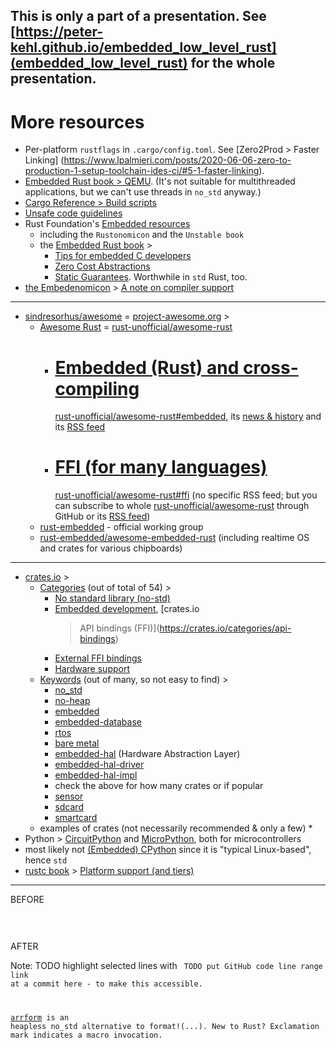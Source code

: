 <!-- The following comments hides this section from being shown by
     https://peter-kehl.github.io/embedded_low_level_rust.
-->
<!-- .slide: data-visibility="hidden" -->
This is only a part of a presentation. See
[https://peter-kehl.github.io/embedded_low_level_rust](embedded_low_level_rust)
for the whole presentation.
---

# More resources
 * Per-platform `rustflags` in `.cargo/config.toml`. See
   [Zero2Prod > Faster Linking]
   (https://www.lpalmieri.com/posts/2020-06-06-zero-to-production-1-setup-toolchain-ides-ci/#5-1-faster-linking).
 * [Embedded Rust book >
   QEMU](https://doc.rust-lang.org/nightly/embedded-book/start/qemu.html). (It's
   not suitable for multithreaded applications, but we can't use threads in
   `no_std` anyway.)
 * [Cargo Reference > Build
   scripts](https://doc.rust-lang.org/nightly/cargo/reference/build-scripts.html)
 * [Unsafe code
   guidelines](https://rust-lang.github.io/unsafe-code-guidelines/layout.html)
 * Rust Foundation's [Embedded
   resources](https://doc.rust-lang.org/nightly/#embedded-systems)
   * including the `Rustonomicon` and the `Unstable book`
   * the [Embedded Rust book](https://doc.rust-lang.org/nightly/embedded-book) >
     * [Tips for embedded C
       developers](https://doc.rust-lang.org/nightly/embedded-book/c-tips/index.html)
     * [Zero Cost
       Abstractions](https://doc.rust-lang.org/nightly/embedded-book/static-guarantees/zero-cost-abstractions.html)
     * [Static
       Guarantees](https://doc.rust-lang.org/nightly/embedded-book/static-guarantees/index.html).
       Worthwhile in `std` Rust, too.
 * [the Embedenomicon](https://docs.rust-embedded.org/embedonomicon) > [A note
   on compiler
   support](https://docs.rust-embedded.org/embedonomicon/compiler-support.html)
---
 * [sindresorhus/awesome](https://github.com/sindresorhus/awesome) =
   [project-awesome.org](https://project-awesome.org) >
   * [Awesome Rust](https://project-awesome.org/rust-unofficial/awesome-rust) =
     [rust-unofficial/awesome-rust](https://github.com/rust-unofficial/awesome-rust)
     >
     * [Embedded (Rust) and
       cross-compiling](https://project-awesome.org/rust-unofficial/awesome-rust#embedded)
       =
       [rust-unofficial/awesome-rust#embedded](https://github.com/rust-unofficial/awesome-rust#embedded),
       its [news &
       history](https://www.trackawesomelist.com/rust-embedded/awesome-embedded-rust)
       and its [RSS
       feed](https://www.trackawesomelist.com/rust-embedded/awesome-embedded-rust/rss.xml)
     * [FFI (for many
       languages)](https://project-awesome.org/rust-unofficial/awesome-rust#embedded)
       =
       [rust-unofficial/awesome-rust#ffi](https://github.com/rust-unofficial/awesome-rust#ffi)
       (no specific RSS feed; but you can subscribe to whole
       [rust-unofficial/awesome-rust](https://github.com/rust-unofficial/awesome-rust)
       through GitHub or its [RSS
       feed](https://github.com/rust-unofficial/awesome-rust/commits/main/README.md.atom))
   * [rust-embedded](https://github.com/rust-embedded) - official working group
   * [rust-embedded/awesome-embedded-rust](https://github.com/rust-embedded/awesome-embedded-rust)
     (including realtime OS and crates for various chipboards)
---

* [crates.io](https://crates.io) >
  * [Categories](https://crates.io/categories) (out of total of 54) >
    * [No standard library (no-std)](https://crates.io/categories/no-std)
    * [Embedded development](https://crates.io/categories/embedded), [crates.io
      > API bindings (FFI)](https://crates.io/categories/api-bindings)
    * [External FFI
      bindings](https://crates.io/categories/external-ffi-bindings)
    * [Hardware support](https://crates.io/categories/hardware-support)
  * [Keywords](https://crates.io/keywords) (out of many, so not easy to find) >
    * [no_std](https://crates.io/keywords/no_std)
    * [no-heap](https://crates.io/keywords/no-heap)
    * [embedded](https://crates.io/keywords/embedded)
    * [embedded-database](https://crates.io/keywords/embedded-database)
    * [rtos](https://crates.io/keywords/rtos)
    * [bare metal](https://crates.io/keywords/bare-metal)
    * [embedded-hal](https://crates.io/keywords/embedded-hal) (Hardware
      Abstraction Layer)
    * [embedded-hal-driver](https://crates.io/keywords/embedded-hal-driver)
    * [embedded-hal-impl](https://crates.io/keywords/embedded-hal-impl)
    * check the above for how many crates or if popular
    * [sensor](https://crates.io/keywords/sensor)
    * [sdcard](https://crates.io/keywords/sdcard)
    * [smartcard](https://crates.io/keywords/smartcard)
  * examples of crates (not necessarily recommended & only a few)
    * 
 * Python >
     [CircuitPython](https://github.com/adafruit/awesome-circuitpython#readme)
     and [MicroPython](https://github.com/mcauser/awesome-micropython#readme),
     both for microcontrollers
 * most likely not [(Embedded)
   CPython](https://wiki.python.org/moin/EmbeddedPython) since it is "typical
   Linux-based", hence `std`
* [rustc book](https://forge.rust-lang.org) > [Platform support (and
  tiers)](https://forge.rust-lang.org/release/platform-support.html)
---

<!--
Ways of embedding & highlighting source code:
 no <pre>, just <code data-...>
 - good: Screen utilization: Takes up to the whole screen.
 - bad: No highlighting!
 - bad: Centered!
 - bad: No vertical scrollbars.

 <pre class="..."> and <code data-...>
 - good: Highlighting
 - good: Vertical scrollbars
 - bad: Little screen utilization: takes only a part of the screen!

 Use: <pre class="language-rust r-stretch"><code data-...>

 class="hljs" for <code> is optional - it gets highlighted without it, too

No way to include an external source code form Markdown with three back ticks ```.
-->
<!-- class="language-rust" seems to be enough, no need for both "language-rust code-wrapper" -->
<!-- <span class="r-fit-text"> here din't make it use the whole screen. Neither helped <pre class="language-rust r-fit-text">

As per https://revealjs.com/layout, there can be only one item with "r-stretch" per slide!
-->
BEFORE
<pre class="language-rust r-stretch">
<code
data-url="https://raw.githubusercontent.com/ranging-rs/slicing-rs/main/src/lib.rs"
data-line-start-delimiter="#![allow(unused)]" data-line-end-delimiter="pub mod
index;">
</code>
</pre>
AFTER

Note:
TODO highlight selected lines with <code data-line-numbers="3,8-10">
TODO put GitHub code line range link at a commit here - to make this
accessible.

[arrform](https://docs.rs/arrform/latest/arrform) is an heapless no_std alternative to format!(...).
New to Rust? Exclamation mark indicates a macro invocation. 
